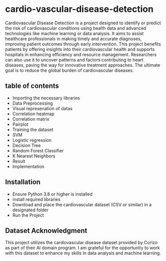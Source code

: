 # cardio-vascular-disease-detection
Cardiovascular Disease Detection is a project designed to identify or predict the risk of cardiovascular conditions using health data and advanced technologies like machine learning or data analysis. It aims to assist healthcare professionals in making timely and accurate diagnoses, improving patient outcomes through early intervention. This project benefits patients by offering insights into their cardiovascular health and supports hospitals in enhancing efficiency and resource management. Researchers can also use it to uncover patterns and factors contributing to heart diseases, paving the way for innovative treatment approaches. The ultimate goal is to reduce the global burden of cardiovascular diseases.

## table of contents
- Importing the necessary libraries
- Data Preprocessing
- Visual represenation of datas
- Correlation heatmap
- Correlation matrix
- Pairplot
- Training the dataset
- SVM
- Logistic regression
- Decision Tree
- Random Forest Classifier
- K Nearest Neighbors
- Result
- Implementation

## Installation
- Ensure Python 3.8 or higher is installed
- install required libraries
- Download and place the cardiovascular dataset (CSV or similar) in a designated folder
- Run the Project

## Dataset Acknowledgment
This project utilizes the cardiovascular disease dataset provided by Corizo as part of their AI domain program. I am grateful for the opportunity to work with this dataset to enhance my skills in data analysis and machine learning.
